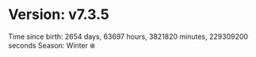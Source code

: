 # Version: v7.3.5
Time since birth: 2654 days, 63697 hours, 3821820 minutes, 229309200 seconds
Season: Winter ❄️
